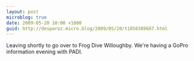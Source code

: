 ```yaml
---
layout: post
microblog: true
date: 2009-05-20 10:00 +1000
guid: http://desparoz.micro.blog/2009/05/20/t1856389687.html
---
```

Leaving shortly to go over to Frog Dive Willoughby. We're having a GoPro information evening with PADI.
